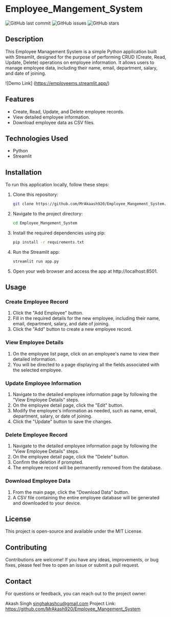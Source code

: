# Employee_Mangement_System
![GitHub last commit](https://img.shields.io/github/last-commit/MrAkash920/Employee_Mangement_System)
![GitHub issues](https://img.shields.io/github/issues/MrAkash920/Employee_Mangement_System)
![GitHub stars](https://img.shields.io/github/stars/MrAkash920/Employee_Mangement_System?style=social)
## Description
This Employee Management System is a simple Python application built with Streamlit, designed for the purpose of performing CRUD (Create, Read, Update, Delete) operations on employee information. It allows users to manage employee data, including their name, email, department, salary, and date of joining.

![Demo Link] (https://employeems.streamlit.app/)

## Features
- Create, Read, Update, and Delete employee records.
- View detailed employee information.
- Download employee data as CSV files.

## Technologies Used
- Python
- Streamlit

## Installation

To run this application locally, follow these steps:

1. Clone this repository:

    ```bash
    git clone https://github.com/MrAkaash920/Employee_Mangement_System.git
    
2. Navigate to the project directory:

    ```bash
    cd Employee_Mangement_System
    
3. Install the required dependencies using pip:

    ```bash
    pip install -r requirements.txt
    
4. Run the Streamlit app:

   ```bash
   streamlit run app.py
   
5. Open your web browser and access the app at http://localhost:8501.

## Usage

### Create Employee Record
1. Click the "Add Employee" button.
2. Fill in the required details for the new employee, including their name, email, department, salary, and date of joining.
3. Click the "Add" button to create a new employee record.

### View Employee Details
1. On the employee list page, click on an employee's name to view their detailed information.
2. You will be directed to a page displaying all the fields associated with the selected employee.

### Update Employee Information
1. Navigate to the detailed employee information page by following the "View Employee Details" steps.
2. On the employee detail page, click the "Edit" button.
3. Modify the employee's information as needed, such as name, email, department, salary, or date of joining.
4. Click the "Update" button to save the changes.

### Delete Employee Record
1. Navigate to the detailed employee information page by following the "View Employee Details" steps.
2. On the employee detail page, click the "Delete" button.
3. Confirm the deletion if prompted.
4. The employee record will be permanently removed from the database.

### Download Employee Data
1. From the main page, click the "Download Data" button.
2. A CSV file containing the entire employee database will be generated and downloaded to your device.

## License

This project is open-source and available under the MIT License.

## Contributing

Contributions are welcome! If you have any ideas, improvements, or bug fixes, please feel free to open an issue or submit a pull request.

## Contact

For questions or feedback, you can reach out to the project owner:

Akash Singh
singhakashcu@gmail.com
Project Link: https://github.com/MrAkash920/Employee_Mangement_System
